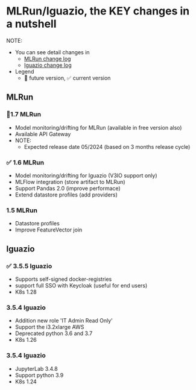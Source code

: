 # MLRun/Iguazio, the KEY changes in a nutshell

NOTE: 
 - You can see detail changes in
   - [MLRun change log](https://docs.mlrun.org/en/latest/change-log/index.html)
   - [Iguazio change log](https://www.iguazio.com/docs/latest-release/release-notes/)
 - Legend
   - 🚩 future version, ✅ current version 

## MLRun

### 🚩1.7 MLRun
 - Model monitoring/drifting for MLRun (available in free version also)
 - Available API Gateway
 - NOTE:
   - Expected release date 05/2024 (based on 3 months release cycle)

### ✅ 1.6 MLRun
 - Model monitoring/drifting for Iguazio (V3IO support only)
 - MLFlow integration (store artifact to MLRun)
 - Support Pandas 2.0 (improve performace)
 - Extend datastore profiles (add providers)

### 1.5 MLRun
 - Datastore profiles
 - Improve FeatureVector join

## Iguazio

### ✅ 3.5.5 Iguazio
 - Supports self-signed docker-registries
 - support full SSO with Keycloak (useful for end users)
 - K8s 1.28

### 3.5.4 Iguazio
 - Addition new role 'IT Admin Read Only'
 - Support the i3.2xlarge AWS
 - Deprecated python 3.6 and 3.7
 - K8s 1.26

### 3.5.4 Iguazio
 - JupyterLab 3.4.8
 - Support python 3.9
 - K8s 1.24